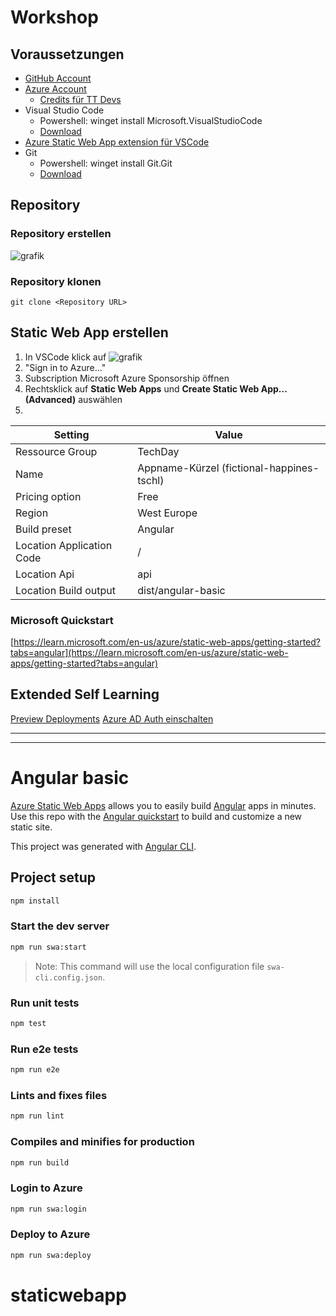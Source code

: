 # Workshop

## Voraussetzungen

- [GitHub Account](https://github.com/signup?ref_cta=Sign+up&ref_loc=header+logged+out&ref_page=%2F&source=header-home)
- [Azure Account](https://portal.azure.com/)
  - [Credits für TT Devs](https://my.visualstudio.com) 
- Visual Studio Code
  - Powershell: winget install Microsoft.VisualStudioCode
  - [Download](https://code.visualstudio.com/download)
- [Azure Static Web App extension für VSCode](https://marketplace.visualstudio.com/items?itemName=ms-azuretools.vscode-azurestaticwebapps)
- Git
  - Powershell: winget install Git.Git
  - [Download](https://www.git-scm.com/downloads)  

## Repository

### Repository erstellen  
![grafik](https://user-images.githubusercontent.com/18726190/197127547-e376ccfb-4ea6-4a88-85ce-98278532650b.png)  

### Repository klonen
`git clone <Repository URL>`

## Static Web App erstellen

1. In VSCode klick auf ![grafik](https://user-images.githubusercontent.com/18726190/197128293-98b8e62d-54d7-45a0-9c74-45b38bce63ff.png)
2. "Sign in to Azure..."
3. Subscription Microsoft Azure Sponsorship öffnen
4. Rechtsklick auf __Static Web Apps__ und __Create Static Web App... (Advanced)__ auswählen
5. 
| Setting | Value |
| --- | --- |
| Ressource Group | TechDay |
| Name | Appname-Kürzel (fictional-happines-tschl) |
| Pricing option | Free |
| Region | West Europe |
| Build preset | Angular |
| Location Application Code | / |
| Location Api | api |
| Location Build output | dist/angular-basic |
  
### Microsoft Quickstart
[https://learn.microsoft.com/en-us/azure/static-web-apps/getting-started?tabs=angular](https://learn.microsoft.com/en-us/azure/static-web-apps/getting-started?tabs=angular)  

## Extended Self Learning

[Preview Deployments](https://learn.microsoft.com/en-us/azure/static-web-apps/review-publish-pull-requests)
[Azure AD Auth einschalten](https://learn.microsoft.com/en-us/azure/static-web-apps/authentication-authorization?tabs=invitations)


  
***  
***        

# Angular basic

[Azure Static Web Apps](https://docs.microsoft.com/azure/static-web-apps/overview) allows you to easily build [Angular](https://angular.io/) apps in minutes. Use this repo with the [Angular quickstart](https://docs.microsoft.com/azure/static-web-apps/getting-started?tabs=angular) to build and customize a new static site.

This project was generated with [Angular CLI](https://github.com/angular/angular-cli).

## Project setup

```bash
npm install
```

### Start the dev server

```bash
npm run swa:start
```

> Note: This command will use the local configuration file `swa-cli.config.json`.

### Run unit tests

```bash
npm test
```

### Run e2e tests

```bash
npm run e2e
```

### Lints and fixes files

```bash
npm run lint
```

### Compiles and minifies for production

```bash
npm run build
```

### Login to Azure

```bash
npm run swa:login
```

### Deploy to Azure

```bash
npm run swa:deploy
```
# staticwebapp
